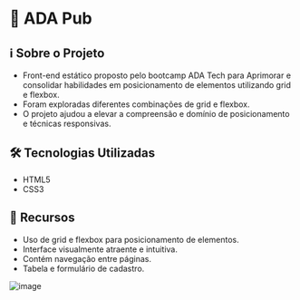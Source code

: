 # 🍝 ADA Pub

<h2>ℹ️ Sobre o Projeto</h2>

<ul>
  <li>Front-end estático proposto pelo bootcamp ADA Tech para Aprimorar e consolidar habilidades em posicionamento de elementos utilizando grid e flexbox.</li>
  <li>Foram exploradas diferentes combinações de grid e flexbox.</li>
  <li>O projeto ajudou a elevar a compreensão e domínio de posicionamento e técnicas responsivas.</li>
</ul>

<h2>🛠️ Tecnologias Utilizadas</h2>

<ul>
  <li>HTML5</li>
  <li>CSS3</li>
</ul>

<h2>🌟 Recursos</h2>

<ul>
  <li>Uso de grid e flexbox para posicionamento de elementos.</li>
  <li>Interface visualmente atraente e intuitiva.</li>
  <li>Contém navegação entre páginas.</li>
  <li>Tabela e formulário de cadastro.</li>
</ul>

![image](https://github.com/joseweverton/projetoFixacao02-ADA/assets/125286733/d0455698-c3c0-404e-8ce0-da538dca212d)

 


